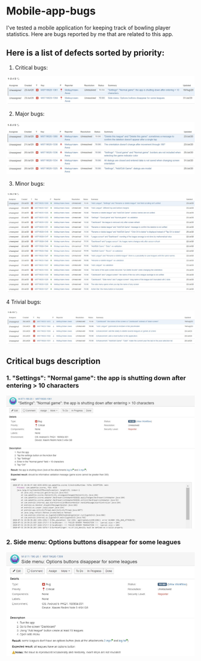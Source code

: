 # Mobile-app-bugs

I've tested a mobile application for keeping track of bowling player statistics. Here are bugs reported by me that are related to this app.

## Here is a list of defects sorted by priority:

   1. Critical bugs:
   
![Image alt](https://github.com/anna1799/Mobile-app-screenshots/raw/master/critical.jpg)

   2. Major bugs:
   
![Image alt](https://github.com/anna1799/Mobile-app-screenshots/raw/master/major.jpg)

   3. Minor bugs:
   
![Image alt](https://github.com/anna1799/Mobile-app-screenshots/raw/master/minor.jpg)

   4 Trivial bugs:
   
![Image alt](https://github.com/anna1799/Mobile-app-screenshots/raw/master/trivial.jpg)

## Critical bugs description

  ### 1. "Settings": "Normal game": the app is shutting down after entering > 10 characters
  
  ![Image alt](https://github.com/anna1799/Mobile-app-screenshots/raw/master/shutting_down_10_characters.jpg)
  
  ### 2. Side menu: Options buttons disappear for some leagues
  
  ![Image alt](https://github.com/anna1799/Mobile-app-screenshots/raw/master/option_buttons_disappear.jpg)
